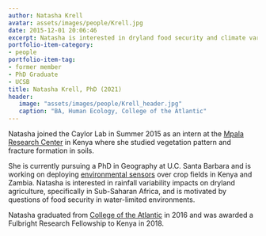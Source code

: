 ```yaml
---
author: Natasha Krell
avatar: assets/images/people/Krell.jpg
date: 2015-12-01 20:06:46
excerpt: Natasha is interested in dryland food security and climate variability impacts on smallholder agricultural systems.
portfolio-item-category:
- people
portfolio-item-tag:
- former member
- PhD Graduate
- UCSB
title: Natasha Krell, PhD (2021)
header:
   image: "assets/images/people/Krell_header.jpg"
   caption: "BA, Human Ecology, College of the Atlantic"
---
```


Natasha joined the Caylor Lab in Summer 2015 as an intern at the [Mpala Research Center](http://mpala.org) in Kenya where she studied vegetation pattern and fracture formation in soils.

She is currently pursuing a PhD in Geography at U.C. Santa Barbara and is working on deploying [environmental sensors](http://www.arable.com) over crop fields in Kenya and Zambia. Natasha is interested in rainfall variability impacts on dryland agriculture, specifically in Sub-Saharan Africa, and is motivated by questions of food security in water-limited environments.

Natasha graduated from [College of the Atlantic](http://coa.edu) in 2016 and was awarded a Fulbright Research Fellowship to Kenya in 2018. 